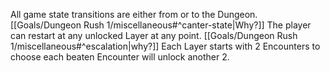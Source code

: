 All game state transitions are either from or to the Dungeon. [[Goals/Dungeon Rush 1/miscellaneous#^canter-state|Why?]]
The player can restart at any unlocked Layer at any point. [[Goals/Dungeon Rush 1/miscellaneous#^escalation|why?]]
Each Layer starts with 2 Encounters to choose each beaten Encounter will unlock another 2. 

